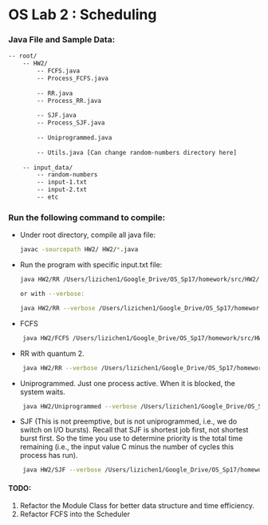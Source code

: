 # OS Lab 2 : Scheduling

### Java File and Sample Data:
```bash
-- root/
    -- HW2/
        -- FCFS.java
        -- Process_FCFS.java
        
        -- RR.java
        -- Process_RR.java
        
        -- SJF.java
        -- Process_SJF.java
        
        -- Uniprogrammed.java
        
        -- Utils.java [Can change random-numbers directory here]
       
    -- input_data/
        -- random-numbers
        -- input-1.txt
        -- input-2.txt
        -- etc
```


### Run the following command to compile:
- Under root directory, compile all java file:
    ```bash
    javac -sourcepath HW2/ HW2/*.java
    ```
    
- Run the program with specific input.txt file:
    ```bash
    java HW2/RR /Users/lizichen1/Google_Drive/OS_Sp17/homework/src/HW2/input_data/input-6.txt  
    
    or with --verbose:
    
    java HW2/RR --verbose /Users/lizichen1/Google_Drive/OS_Sp17/homework/src/HW2/input_data/input-6.txt  
    ```
    

- FCFS  
```bash
    java HW2/FCFS /Users/lizichen1/Google_Drive/OS_Sp17/homework/src/HW2/input_data/input-6.txt    
```
- RR with quantum 2.  
```bash
    java HW2/RR --verbose /Users/lizichen1/Google_Drive/OS_Sp17/homework/src/HW2/input_data/input-6.txt    
```

- Uniprogrammed. Just one process active. When it is blocked, the system waits.  
```bash
    java HW2/Uniprogrammed --verbose /Users/lizichen1/Google_Drive/OS_Sp17/homework/src/HW2/input_data/input-6.txt    
```

- SJF (This is not preemptive, but is not uniprogrammed, i.e., we do switch on I/O bursts). Recall that SJF is shortest
job first, not shortest burst first. So the time you use to determine priority is the total time remaining (i.e., the
input value C minus the number of cycles this process has run).
```bash
    java HW2/SJF --verbose /Users/lizichen1/Google_Drive/OS_Sp17/homework/src/HW2/input_data/input-6.txt    
```

#### TODO:
1. Refactor the Module Class for better data structure and time efficiency.
2. Refactor FCFS into the Scheduler